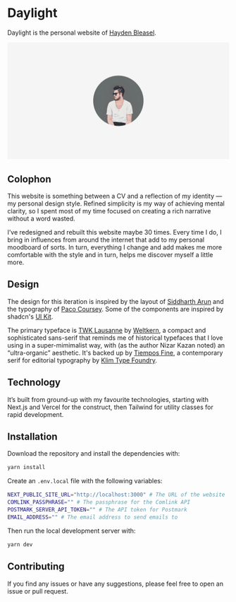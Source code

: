 # Daylight

Daylight is the personal website of [Hayden Bleasel](https://haydenbleasel.com/).

![Cover Photo](./app/opengraph-image.png)

## Colophon

This website is something between a CV and a reflection of my identity — my personal design style. Refined simplicity is my way of achieving mental clarity, so I spent most of my time focused on creating a rich narrative without a word wasted.

I’ve redesigned and rebuilt this website maybe 30 times. Every time I do, I bring in influences from around the internet that add to my personal moodboard of sorts. In turn, everything I change and add makes me more comfortable with the style and in turn, helps me discover myself a little more.

## Design

The design for this iteration is inspired by the layout of [Siddharth Arun](https://sdrn.co/) and the typography of [Paco Coursey](https://paco.me/). Some of the components are inspired by shadcn's [UI Kit](https://ui.shadcn.com/).

The primary typeface is [TWK Lausanne](https://www.weltkern.com/shop/detail-typeface/lausanne) by [Weltkern](https://www.weltkern.com/), a compact and sophisticated sans-serif that reminds me of historical typefaces that I love using in a super-mimimalist way, with (as the author Nizar Kazan noted) an “ultra-organic” aesthetic. It's backed up by [Tiempos Fine](https://klim.co.nz/retail-fonts/tiempos-fine/), a contemporary serif for editorial typography by [Klim Type Foundry](https://klim.co.nz/).

## Technology

It’s built from ground-up with my favourite technologies, starting with Next.js and Vercel for the construct, then Tailwind for utility classes for rapid development.

## Installation

Download the repository and install the dependencies with:

```sh
yarn install
```

Create an `.env.local` file with the following variables:

```sh
NEXT_PUBLIC_SITE_URL="http://localhost:3000" # The URL of the website
COMLINK_PASSPHRASE="" # The passphrase for the Comlink API
POSTMARK_SERVER_API_TOKEN="" # The API token for Postmark
EMAIL_ADDRESS="" # The email address to send emails to
```

Then run the local development server with:

```sh
yarn dev
```

## Contributing

If you find any issues or have any suggestions, please feel free to open an issue or pull request.
